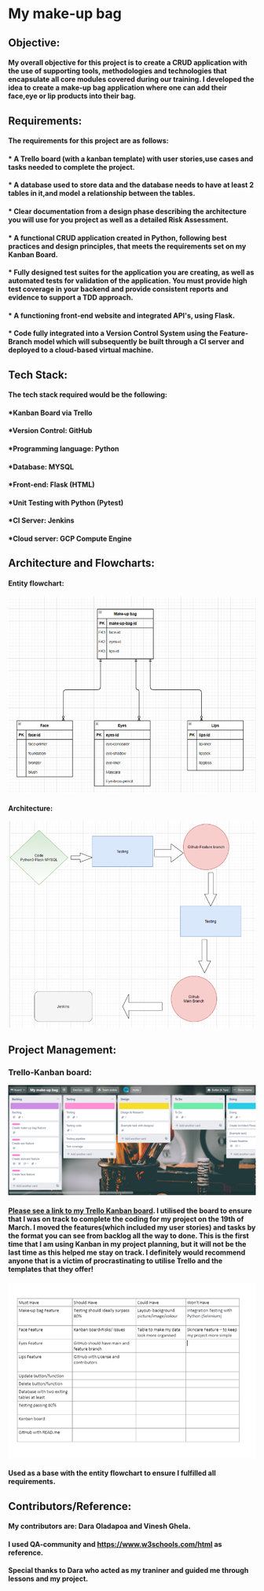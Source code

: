 # **My make-up bag**

## **Objective:**

#### My overall objective for this project is to create a CRUD application with the use of supporting tools, methodologies and technologies that encapsulate all core modules covered during our training. I developed the idea to create a make-up bag application where one can add their face,eye or lip products into their bag.

## **Requirements:**

#### **The requirements for this project are as follows:**

#### * A Trello board (with a kanban template) with user stories,use cases and tasks needed to complete the project.
#### * A database used to store data and the database needs to have at least 2 tables in it,and model a relationship between the tables. 
#### * Clear documentation from a design phase describing the architecture you will use for you project as well as a detailed Risk Assessment.
#### * A functional CRUD application created in Python, following best practices and design principles, that meets the requirements set on my Kanban Board.
#### * Fully designed test suites for the application you are creating, as well as automated tests for validation of the application. You must provide high test coverage in your backend and provide consistent reports and evidence to support a TDD approach.
#### * A functioning front-end website and integrated API's, using Flask.
#### * Code fully integrated into a Version Control System using the Feature-Branch model which will subsequently be built through a CI server and deployed to a cloud-based virtual machine.


## **Tech Stack:**

#### **The tech stack required would be the following:**

#### *Kanban Board via Trello
#### *Version Control: GitHub
#### *Programming language: Python
#### *Database: MYSQL
#### *Front-end: Flask (HTML)
#### *Unit Testing with Python (Pytest)
#### *CI Server: Jenkins
#### *Cloud server: GCP Compute Engine

## **Architecture and Flowcharts:**

#### **Entity flowchart:**

![entity flow chart](entityflowchart.png)


#### **Architecture:**

![architecture](Architecturefinal.PNG)

## **Project Management:**

### **Trello-Kanban board:**

![trelloboard](Trelloboard.PNG)

#### [Please see a link to my Trello Kanban board](https://trello.com/b/FjtS37U8/my-make-up-bag). I utilised the board to ensure that I was on track to complete the coding for my project on the 19th of March. I moved the features(which included my user stories) and tasks by the format you can see from backlog all the way to done. This is the first time that I am using Kanban in my project planning, but it will not be the last time as this helped me stay on track. I definitely would recommend anyone that is a victim of procrastinating to utilise Trello and the templates that they offer!

![MoSCowPlanning](basicmoscowplanning.PNG)

#### Used as a base with the entity flowchart to ensure I fulfilled all requirements. 

## **Contributors/Reference:**

#### My contributors are: Dara Oladapoa and Vinesh Ghela.
#### I used QA-community and https://www.w3schools.com/html as reference.
#### Special thanks to Dara who acted as my traniner and guided me through lessons and my project. 